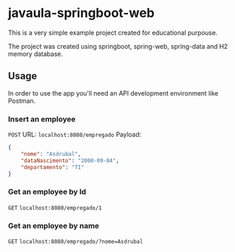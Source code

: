 # javaula-springboot-web
This is a very simple example project created for educational purpouse.

The project was created using springboot, spring-web, spring-data and H2 memory database. 

## Usage

In order to use the app you'll need an API development environment like Postman.

### Insert an employee
```POST```
URL: ```localhost:8080/empregado```
Payload:
```json
{
    "nome": "Asdrubal",
    "dataNascimento": "2000-09-04",
    "departamento": "TI"
}
```

### Get an employee by Id
```GET```
```localhost:8080/empregado/1```

### Get an employee by name
```GET```
```localhost:8080/empregado/?nome=Asdrubal```


